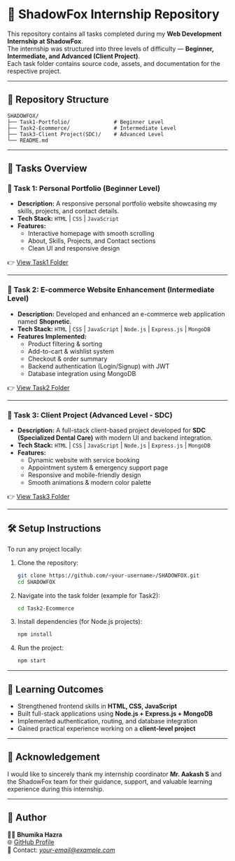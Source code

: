 # 🌟 ShadowFox Internship Repository

This repository contains all tasks completed during my **Web Development Internship at ShadowFox**.  
The internship was structured into three levels of difficulty — **Beginner, Intermediate, and Advanced (Client Project)**.  
Each task folder contains source code, assets, and documentation for the respective project.  

---

## 📂 Repository Structure

```
SHADOWFOX/
├── Task1-Portfolio/              # Beginner Level
├── Task2-Ecommerce/              # Intermediate Level
├── Task3-Client Project(SDC)/    # Advanced Level
└── README.md
```

---

## 🚀 Tasks Overview

### 🔹 Task 1: Personal Portfolio (Beginner Level)
- **Description:** A responsive personal portfolio website showcasing my skills, projects, and contact details.  
- **Tech Stack:** `HTML` | `CSS` | `JavaScript`  
- **Features:**
  - Interactive homepage with smooth scrolling
  - About, Skills, Projects, and Contact sections
  - Clean UI and responsive design  

👉 [View Task1 Folder](./Task1-Portfolio)

---

### 🔹 Task 2: E-commerce Website Enhancement (Intermediate Level)
- **Description:** Developed and enhanced an e-commerce web application named **Shopnetic**.  
- **Tech Stack:** `HTML` | `CSS` | `JavaScript` | `Node.js` | `Express.js` | `MongoDB`  
- **Features Implemented:**
  - Product filtering & sorting  
  - Add-to-cart & wishlist system  
  - Checkout & order summary  
  - Backend authentication (Login/Signup) with JWT  
  - Database integration using MongoDB  

👉 [View Task2 Folder](./Task2-Ecommerce)

---

### 🔹 Task 3: Client Project (Advanced Level - SDC)
- **Description:** A full-stack client-based project developed for **SDC (Specialized Dental Care)** with modern UI and backend integration.  
- **Tech Stack:** `HTML` | `CSS` | `JavaScript` | `Node.js` | `Express.js` | `MongoDB`  
- **Features:**
  - Dynamic website with service booking  
  - Appointment system & emergency support page  
  - Responsive and mobile-friendly design  
  - Smooth animations & modern color palette  

👉 [View Task3 Folder](./Task3-Client%20Project(SDC))

---

## 🛠️ Setup Instructions

To run any project locally:

1. Clone the repository:
   ```bash
   git clone https://github.com/<your-username>/SHADOWFOX.git
   cd SHADOWFOX
   ```

2. Navigate into the task folder (example for Task2):
   ```bash
   cd Task2-Ecommerce
   ```

3. Install dependencies (for Node.js projects):
   ```bash
   npm install
   ```

4. Run the project:
   ```bash
   npm start
   ```

---

## 🎯 Learning Outcomes
- Strengthened frontend skills in **HTML, CSS, JavaScript**  
- Built full-stack applications using **Node.js + Express.js + MongoDB**  
- Implemented authentication, routing, and database integration  
- Gained practical experience working on a **client-level project**  

---

## 🙏 Acknowledgement
I would like to sincerely thank my internship coordinator **Mr. Aakash S** and the ShadowFox team for their guidance, support, and valuable learning experience during this internship.  

---

## 📌 Author
👩‍💻 **Bhumika Hazra**  
🌐 [GitHub Profile](https://github.com/<your-username>)  
📧 Contact: *your-email@example.com*

